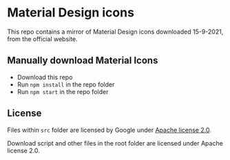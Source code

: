 # Material Design icons

This repo contains a mirror of Material Design icons downloaded 15-9-2021, from the official website.

## Manually download Material Icons

- Download this repo
- Run `npm install` in the repo folder
- Run `npm start` in the repo folder

## License

Files within `src` folder are licensed by Google under [Apache license 2.0](https://material.io/resources/icons/).

Download script and other files in the root folder are licensed under Apache license 2.0.
